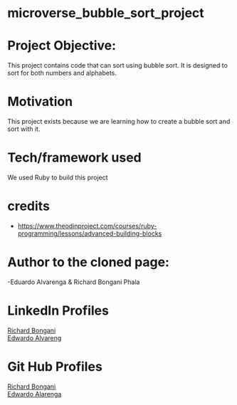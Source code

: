 # microverse_bubble_sort_project

# Project Objective:

This project contains code that can sort using bubble sort. It is designed to sort for both numbers and alphabets.

# Motivation

This project exists because we are learning how to create a bubble sort and sort with it.

# Tech/framework used

We used Ruby to build this project

# credits

- https://www.theodinproject.com/courses/ruby-programming/lessons/advanced-building-blocks

# Author to the cloned page:

  -Eduardo Alvarenga & Richard Bongani Phala

# LinkedIn Profiles

<a href="https://www.linkedin.com/in/richard-phala-078428113/">Richard Bongani</a><br>
<a href="https://www.linkedin.com/in/eduardo-alvarenga-44204818a/">Edwardo Alvareng</a>

# Git Hub Profiles

 <a href="https://github.com/RichardBongani">Richard Bongani</a><br>
<a href ="https://github.com/eduardoreisalvarenga">Edwardo Alarenga</a>
